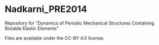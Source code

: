 Nadkarni_PRE2014
================

Repository for "Dynamics of Periodic Mechanical Structures Containing Bistable Elastic Elements"


Files are available under the CC-BY 4.0 license.
